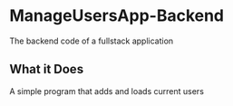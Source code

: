# ManageUsersApp-Backend
The backend code of a fullstack application

## What it Does
A simple program that adds and loads current users
